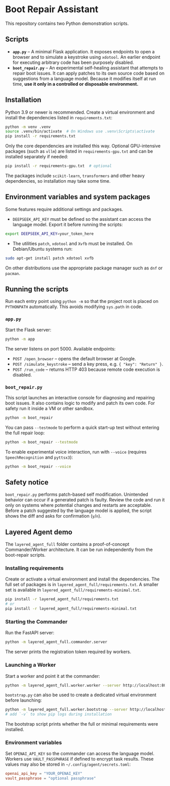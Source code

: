 # Boot Repair Assistant

This repository contains two Python demonstration scripts.

## Scripts

- **`app.py`** – A minimal Flask application. It exposes endpoints to open a
  browser and to simulate a keystroke using `xdotool`. An earlier endpoint for
  executing arbitrary code has been purposely disabled.
- **`boot_repair.py`** – An experimental self-healing assistant that attempts to
  repair boot issues. It can apply patches to its own source code based on
  suggestions from a language model. Because it modifies itself at run time,
  **use it only in a controlled or disposable environment.**

## Installation

Python 3.9 or newer is recommended. Create a virtual environment and install the
dependencies listed in `requirements.txt`:

```bash
python -m venv .venv
source .venv/bin/activate  # On Windows use .venv\Scripts\activate
pip install -r requirements.txt
```

Only the core dependencies are installed this way. Optional GPU-intensive
packages (such as `vllm`) are listed in `requirements-gpu.txt` and can be
installed separately if needed:

```bash
pip install -r requirements-gpu.txt  # optional
```

The packages include `scikit-learn`, `transformers` and other heavy
dependencies, so installation may take some time.

## Environment variables and system packages

Some features require additional settings and packages.

- `DEEPSEEK_API_KEY` must be defined so the assistant can access the language model. Export it before running the scripts:

```bash
export DEEPSEEK_API_KEY=your_token_here
```

- The utilities `patch`, `xdotool` and `Xvfb` must be installed. On Debian/Ubuntu systems run:

```bash
sudo apt-get install patch xdotool xvfb
```

On other distributions use the appropriate package manager such as `dnf` or `pacman`.


## Running the scripts

Run each entry point using ``python -m`` so that the project root
is placed on ``PYTHONPATH`` automatically. This avoids modifying
``sys.path`` in code.

### `app.py`

Start the Flask server:

```bash
python -m app
```

The server listens on port 5000. Available endpoints:

- `POST /open_browser` – opens the default browser at Google.
- `POST /simulate_keystroke` – send a key press, e.g. `{ "key": "Return" }`.
- `POST /run_code` – returns HTTP 403 because remote code execution is disabled.

### `boot_repair.py`

This script launches an interactive console for diagnosing and repairing boot
issues. It also contains logic to modify and patch its own code. For safety run
it inside a VM or other sandbox.

```bash
python -m boot_repair
```

You can pass `--testmode` to perform a quick start-up test without entering the
full repair loop:

```bash
python -m boot_repair --testmode
```

To enable experimental voice interaction, run with `--voice` (requires
`SpeechRecognition` and `pyttsx3`):

```bash
python -m boot_repair --voice
```

## Safety notice

`boot_repair.py` performs patch-based self modification. Unintended behavior can
occur if a generated patch is faulty. Review the code and run it only on systems
where potential changes and restarts are acceptable.
Before a patch suggested by the language model is applied, the script shows the diff and asks for confirmation (`y`/`n`).

## Layered Agent demo

The `layered_agent_full` folder contains a proof-of-concept Commander/Worker architecture. It can be run independently from the boot-repair scripts.

### Installing requirements

Create or activate a virtual environment and install the dependencies. The full set of packages is in `layered_agent_full/requirements.txt`. A smaller set is available in `layered_agent_full/requirements-minimal.txt`.

```bash
pip install -r layered_agent_full/requirements.txt
# or
pip install -r layered_agent_full/requirements-minimal.txt
```

### Starting the Commander

Run the FastAPI server:

```bash
python -m layered_agent_full.commander.server
```

The server prints the registration token required by workers.

### Launching a Worker

Start a worker and point it at the commander:

```bash
python -m layered_agent_full.worker.worker --server http://localhost:8000 --layer L-2 --token <token>
```

`bootstrap.py` can also be used to create a dedicated virtual environment before launching:

```bash
python -m layered_agent_full.worker.bootstrap --server http://localhost:8000 --token <token>
# add `-v` to show pip logs during installation
```
The bootstrap script prints whether the full or minimal requirements were installed.

### Environment variables

Set `OPENAI_API_KEY` so the commander can access the language model. Workers use `VAULT_PASSPHRASE` if defined to encrypt task results. These values may also be stored in `~/.config/agent/secrets.toml`:

```toml
openai_api_key = "YOUR_OPENAI_KEY"
vault_passphrase = "optional passphrase"
```

